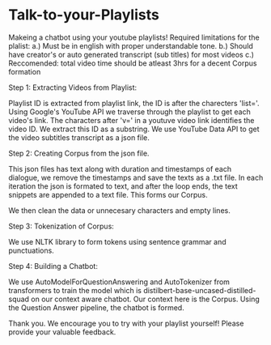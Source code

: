 # Talk-to-your-Playlists

Makeing a chatbot using your youtube playlists! 
Required limitations for the plalist:
a.) Must be in english with proper understandable tone.
b.) Should have creator's or auto generated transcript (sub titles) for most videos
c.) Reccomended: total video time should be atleast 3hrs for a decent Corpus formation

Step 1: Extracting Videos from Playlist:

Playlist ID is extracted from playlist link, the ID is after the charecters 'list='. Using Google's YouTube API we traverse through the playlist to get each video's link. The characters after 'v=' in a youtuve video link identifies the video ID. We extract this ID as a substring. We use YouTube Data API to get the video subtitles transcript as a json file.

Step 2: Creating Corpus from the json file.

This json files has text along with duration and timestamps of each dialogue, we remove the timestamps and save the texts as a .txt file. In each iteration the json is formated to text, and after the loop ends, the text snippets are appended to a text file. This forms our Corpus.

We then clean the data or unnecesary characters and empty lines.

Step 3: Tokenization of Corpus:

We use NLTK library to form tokens using sentence grammar and punctuations.

Step 4: Building a Chatbot:

We use AutoModelForQuestionAnswering and AutoTokenizer from transformers to train the model which is distilbert-base-uncased-distilled-squad on our context aware chatbot. Our context here is the Corpus. Using the Question Answer pipeline, the chatbot is formed.

Thank you. We encourage you to try with your playlist yourself! Please provide your valuable feedback.
